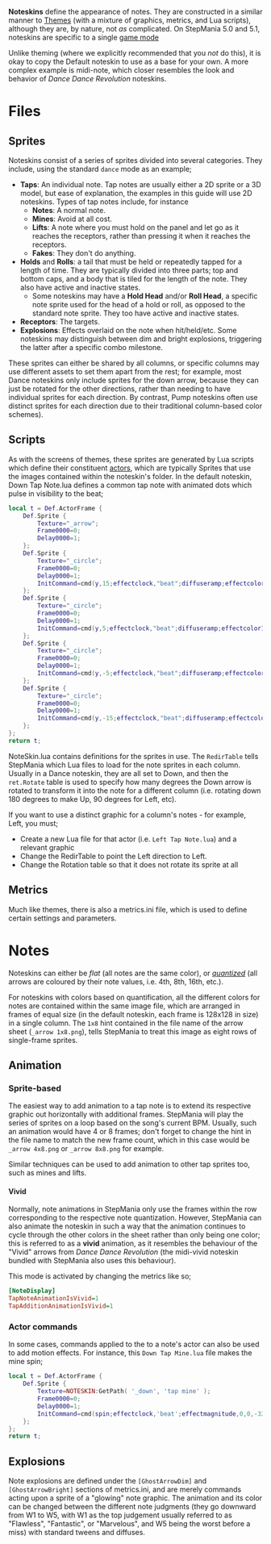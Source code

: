 **Noteskins** define the appearance of notes. They are constructed in a similar manner to [Themes](https://github.com/stepmania/stepmania/wiki/Theming) (with a mixture of graphics, metrics, and Lua scripts), although they are, by nature, not _as_ complicated. 
On StepMania 5.0 and 5.1, noteskins are specific to a single [game mode](https://github.com/stepmania/stepmania/wiki/Supported-Game-Modes)

Unlike theming (where we explicitly recommended that you _not_ do this), it is okay to copy the Default noteskin to use as a base for your own. A more complex example is midi-note, which closer resembles the look and behavior of _Dance Dance Revolution_ noteskins.

# Files
## Sprites
Noteskins consist of a series of sprites divided into several categories. They include, using the standard ``dance`` mode as an example;

* **Taps**: An individual note. Tap notes are usually either a 2D sprite or a 3D model, but ease of explanation, the examples in this guide will use 2D noteskins. Types of tap notes include, for instance
  * **Notes**: A normal note.
  * **Mines**: Avoid at all cost.
  * **Lifts**: A note where you must hold on the panel and let go as it reaches the receptors, rather than pressing it when it reaches the receptors.
  * **Fakes**: They don't do anything.
* **Holds** and **Rolls**: a tail that must be held or repeatedly tapped for a length of time. They are typically divided into three parts; top and bottom caps, and a body that is tiled for the length of the note. They also have active and inactive states.
  * Some noteskins may have a **Hold Head** and/or **Roll Head**, a specific note sprite used for the head of a hold or roll, as opposed to the standard note sprite. They too have active and inactive states.
* **Receptors**: The targets.
* **Explosions**: Effects overlaid on the note when hit/held/etc. Some noteskins may distinguish between dim and bright explosions, triggering the latter after a specific combo milestone.

These sprites can either be shared by all columns, or specific columns may use different assets to set them apart from the rest; for example, most Dance noteskins only include sprites for the down arrow, because they can just be rotated for the other directions, rather than needing to have individual sprites for each direction. By contrast, Pump noteskins often use distinct sprites for each direction due to their traditional column-based color schemes).

## Scripts
As with the screens of themes, these sprites are generated by Lua scripts which define their constituent [actors](https://github.com/stepmania/stepmania/wiki/Theming#actors), which are typically Sprites that use the images contained within the noteskin's folder. In the default noteskin, Down Tap Note.lua defines a common tap note with animated dots which pulse in visibility to the beat;

```Lua
local t = Def.ActorFrame {
	Def.Sprite {
		Texture="_arrow";
		Frame0000=0;
		Delay0000=1;
	};
	Def.Sprite {
		Texture="_circle";
		Frame0000=0;
		Delay0000=1;
		InitCommand=cmd(y,15;effectclock,"beat";diffuseramp;effectcolor1,color("1,1,1,0");effectcolor2,color("1,1,1,0.35");effectoffset,0);
	};
	Def.Sprite {
		Texture="_circle";
		Frame0000=0;
		Delay0000=1;
		InitCommand=cmd(y,5;effectclock,"beat";diffuseramp;effectcolor1,color("1,1,1,0");effectcolor2,color("1,1,1,0.35");effectoffset,0.25);
	};
	Def.Sprite {
		Texture="_circle";
		Frame0000=0;
		Delay0000=1;
		InitCommand=cmd(y,-5;effectclock,"beat";diffuseramp;effectcolor1,color("1,1,1,0");effectcolor2,color("1,1,1,0.35");effectoffset,0.5);
	};
	Def.Sprite {
		Texture="_circle";
		Frame0000=0;
		Delay0000=1;
		InitCommand=cmd(y,-15;effectclock,"beat";diffuseramp;effectcolor1,color("1,1,1,0");effectcolor2,color("1,1,1,0.35");effectoffset,0.75);
	};
};
return t;
```

NoteSkin.lua contains definitions for the sprites in use. The ``RedirTable`` tells StepMania which Lua files to load for the note sprites in each column. Usually in a Dance noteskin, they are all set to Down, and then the ``ret.Rotate`` table is used to specify how many degrees the Down arrow is rotated to transform it into the note for a different column (i.e. rotating down 180 degrees to make Up, 90 degrees for Left, etc).

If you want to use a distinct graphic for a column's notes - for example, Left, you must;
 * Create a new Lua file for that actor (i.e. ``Left Tap Note.lua``) and a relevant graphic
 * Change the RedirTable to point the Left direction to Left.
 * Change the Rotation table so that it does not rotate its sprite at all

## Metrics
Much like themes, there is also a metrics.ini file, which is used to define certain settings and parameters.

# Notes
Noteskins can either be _flat_ (all notes are the same color), or _[quantized](https://en.wikipedia.org/wiki/Quantization_(music))_ (all arrows are coloured by their note values, i.e. 4th, 8th, 16th, etc.). 

For noteskins with colors based on quantification, all the different colors for notes are contained within the same image file, which are arranged in frames of equal size (in the default noteskin, each frame is 128x128 in size) in a single column. The ``1x8`` hint contained in the file name of the arrow sheet (``_arrow 1x8.png``), tells StepMania to treat this image as eight rows of single-frame sprites.

## Animation
### Sprite-based
The easiest way to add animation to a tap note is to extend its respective graphic out horizontally with additional frames. StepMania will play the series of sprites on a loop based on the song's current BPM. Usually, such an animation would have 4 or 8 frames; don't forget to change the hint in the file name to match the new frame count, which in this case would be  ``_arrow 4x8.png`` or ``_arrow 8x8.png`` for example.

Similar techniques can be used to add animation to other tap sprites too, such as mines and lifts.

#### Vivid
Normally, note animations in StepMania only use the frames within the row corresponding to the respective note quantization. However, StepMania can also animate the noteskin in such a way that the animation continues to cycle through the other colors in the sheet rather than only being one color; this is referred to as a **vivid** animation, as it resembles the behaviour of the "Vivid" arrows from _Dance Dance Revolution_ (the midi-vivid noteskin bundled with StepMania also uses this behaviour).

This mode is activated by changing the metrics like so;
```ini
[NoteDisplay]
TapNoteAnimationIsVivid=1
TapAdditionAnimationIsVivid=1
```

### Actor commands
In some cases, commands applied to the to a note's actor can also be used to add motion effects. For instance, this ``Down Tap Mine.lua`` file makes the mine spin;
```Lua
local t = Def.ActorFrame {
	Def.Sprite {
		Texture=NOTESKIN:GetPath( '_down', 'tap mine' );
		Frame0000=0;
		Delay0000=1;
		InitCommand=cmd(spin;effectclock,'beat';effectmagnitude,0,0,-33);
	};
};
return t;
```

## Explosions
Note explosions are defined under the ``[GhostArrowDim]`` and ``[GhostArrowBright]`` sections of metrics.ini, and are merely commands acting upon a sprite of a "glowing" note graphic. The animation and its color can be changed between the different note judgments (they go downward from W1 to W5, with W1 as the top judgement usually referred to as "Flawless", "Fantastic", or "Marvelous", and W5 being the worst before a miss) with standard tweens and diffuses.
